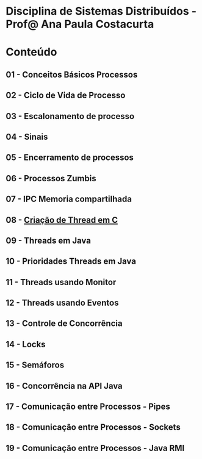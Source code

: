 # Disciplina de Sistemas Distribuídos - Prof@ Ana Paula Costacurta

# Conteúdo
## 01 - Conceitos Básicos Processos
## 02 - Ciclo de Vida de Processo
## 03 - Escalonamento de processo
## 04 - Sinais
## 05 - Encerramento de processos
## 06 - Processos Zumbis
## 07 - IPC Memoria compartilhada
## 08 - [Criação de Thread em C](www.google.com.br)
## 09 - Threads em Java
## 10 - Prioridades Threads em Java
## 11 - Threads usando Monitor
## 12 - Threads usando Eventos
## 13 - Controle de Concorrência
## 14 - Locks
## 15 - Semáforos
## 16 - Concorrência na API Java
## 17 - Comunicação entre Processos - Pipes
## 18 - Comunicação entre Processos - Sockets
## 19 - Comunicação entre Processos - Java RMI
